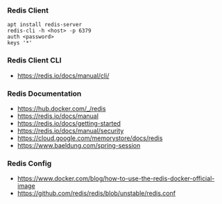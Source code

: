 

### Redis Client

	apt install redis-server
	redis-cli -h <host> -p 6379
	auth <password>
	keys '*'


### Redis Client CLI

* https://redis.io/docs/manual/cli/


### Redis Documentation

* https://hub.docker.com/_/redis
* https://redis.io/docs/manual
* https://redis.io/docs/getting-started
* https://redis.io/docs/manual/security
* https://cloud.google.com/memorystore/docs/redis
* https://www.baeldung.com/spring-session

### Redis Config

* https://www.docker.com/blog/how-to-use-the-redis-docker-official-image
* https://github.com/redis/redis/blob/unstable/redis.conf





